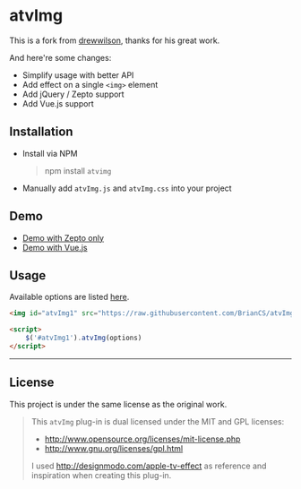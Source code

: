# atvImg

This is a fork from [drewwilson](https://github.com/drewwilson/atvImg), thanks for his great work.

And here're some changes:

- Simplify usage with better API
- Add effect on a single `<img>` element
- Add jQuery / Zepto support
- Add Vue.js support

## Installation
- Install via NPM
    > npm install `atvimg`
    
- Manually add `atvImg.js` and `atvImg.css` into your project

## Demo
- [Demo with Zepto only](http://chuyik.github.io/atvImg/demo/index.html)
- [Demo with Vue.js](http://chuyik.github.io/atvImg/demo/vue-index.html)

## Usage
Available options are listed [here](https://github.com/chuyik/atvImg/blob/master/atvImg.js#L21-L28).

```html
<img id="atvImg1" src="https://raw.githubusercontent.com/BrianCS/atvImg/addDemo/demo/images/kloc-icon-flattened.jpg">

<script>
    $('#atvImg1').atvImg(options)
</script>
```

-------------------

## License

This project is under the same license as the original work.
 
> This `atvImg` plug-in is dual licensed under the MIT and GPL licenses:
>  * http://www.opensource.org/licenses/mit-license.php
>  * http://www.gnu.org/licenses/gpl.html
>
> I used http://designmodo.com/apple-tv-effect as reference and inspiration when creating this plug-in.
